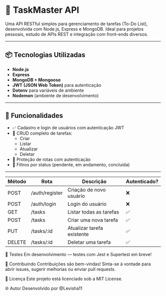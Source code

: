 # 🧠 TaskMaster API

Uma API RESTful simples para gerenciamento de tarefas (To-Do List), desenvolvida com Node.js, Express e MongoDB. Ideal para projetos pessoais, estudo de APIs REST e integração com front-ends diversos.

---

## 📦 Tecnologias Utilizadas

- **Node.js**
- **Express**
- **MongoDB + Mongoose**
- **JWT (JSON Web Token)** para autenticação
- **Dotenv** para variáveis de ambiente
- **Nodemon** (ambiente de desenvolvimento)

---

## 🚀 Funcionalidades

- ✅ Cadastro e login de usuários com autenticação JWT
- 📝 CRUD completo de tarefas:
  - Criar
  - Listar
  - Atualizar
  - Deletar
- 🔐 Proteção de rotas com autenticação
- 🔎 Filtros por status (pendente, em andamento, concluída)

---

| Método | Rota           | Descrição                  | Autenticado? |
| ------ | -------------- | -------------------------- | ------------ |
| POST   | /auth/register | Criação de novo usuário    | ❌            |
| POST   | /auth/login    | Login do usuário           | ❌            |
| GET    | /tasks         | Listar todas as tarefas    | ✅            |
| POST   | /tasks         | Criar uma nova tarefa      | ✅            |
| PUT    | /tasks/\:id    | Atualizar tarefa existente | ✅            |
| DELETE | /tasks/\:id    | Deletar uma tarefa         | ✅            |

🧪 Testes
Em desenvolvimento — testes com Jest e Supertest em breve!

🤝 Contribuindo
Contribuições são bem-vindas! Sinta-se à vontade para abrir issues, sugerir melhorias ou enviar pull requests.

📄 Licença
Este projeto está licenciado sob a MIT License.

🌐 Autor
Desenvolvido por @Levisha11

